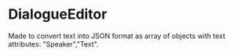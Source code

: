 # DialogueEditor
Made to convert text into JSON format as array of objects with text attributes: "Speaker","Text".
